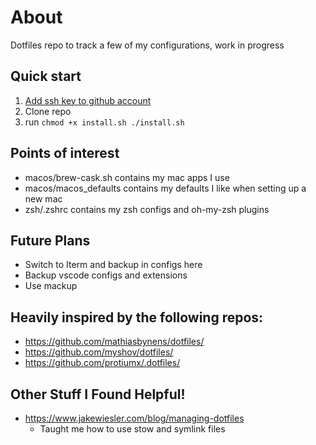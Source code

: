 # About

Dotfiles repo to track a few of my configurations, work in progress

## Quick start

1. [Add ssh key to github account](https://docs.github.com/en/authentication/connecting-to-github-with-ssh/adding-a-new-ssh-key-to-your-github-account?tool=cli)
2. Clone repo
3. run `chmod +x install.sh ./install.sh`

## Points of interest
 - macos/brew-cask.sh contains my mac apps I use
 - macos/macos_defaults contains my defaults I like when setting up a new mac
 - zsh/.zshrc contains my zsh configs and oh-my-zsh plugins

## Future Plans
 - Switch to Iterm and backup in configs here
 - Backup vscode configs and extensions
 - Use mackup

## Heavily inspired by the following repos:
- https://github.com/mathiasbynens/dotfiles/
- https://github.com/myshov/dotfiles/
- https://github.com/protiumx/.dotfiles/

## Other Stuff I Found Helpful!
- https://www.jakewiesler.com/blog/managing-dotfiles
  - Taught me how to use stow and symlink files
